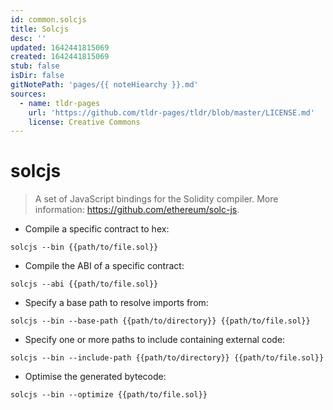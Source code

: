 ```yaml
---
id: common.solcjs
title: Solcjs
desc: ''
updated: 1642441815069
created: 1642441815069
stub: false
isDir: false
gitNotePath: 'pages/{{ noteHiearchy }}.md'
sources:
  - name: tldr-pages
    url: 'https://github.com/tldr-pages/tldr/blob/master/LICENSE.md'
    license: Creative Commons
---
```

# solcjs

> A set of JavaScript bindings for the Solidity compiler.
> More information: <https://github.com/ethereum/solc-js>.

- Compile a specific contract to hex:

`solcjs --bin {{path/to/file.sol}}`

- Compile the ABI of a specific contract:

`solcjs --abi {{path/to/file.sol}}`

- Specify a base path to resolve imports from:

`solcjs --bin --base-path {{path/to/directory}} {{path/to/file.sol}}`

- Specify one or more paths to include containing external code:

`solcjs --bin --include-path {{path/to/directory}} {{path/to/file.sol}}`

- Optimise the generated bytecode:

`solcjs --bin --optimize {{path/to/file.sol}}`

